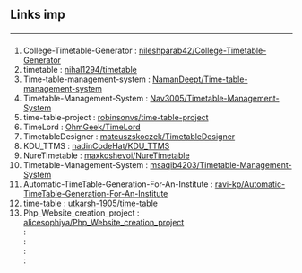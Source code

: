 ## Links imp<hr>

1.  College-Timetable-Generator : [nileshparab42/College-Timetable-Generator](https://github.com/nileshparab42/College-Timetable-Generator.git)<br>
1.  timetable : [ nihal1294/timetable](https://github.com/nihal1294/timetable.git)<br>
1.  Time-table-management-system : [NamanDeept/Time-table-management-system ](https://github.com/NamanDeept/Time-table-management-system.git )<br>
1.  Timetable-Management-System : [Nav3005/Timetable-Management-System ]( https://github.com/Nav3005/Timetable-Management-System.git)<br>
1.  time-table-project : [robinsonvs/time-table-project ](https://github.com/robinsonvs/time-table-project.git )<br>
1.  TimeLord : [OhmGeek/TimeLord ](https://github.com/OhmGeek/TimeLord.git )<br>
1.  TimetableDesigner : [mateuszskoczek/TimetableDesigner ](https://github.com/mateuszskoczek/TimetableDesigner.git )<br>
1.  KDU_TTMS : [nadinCodeHat/KDU_TTMS ](https://github.com/nadinCodeHat/KDU_TTMS.git )<br>
1.  NureTimetable : [maxkoshevoi/NureTimetable ](https://github.com/maxkoshevoi/NureTimetable.git )<br>
1.  Timetable-Management-System : [msaqib4203/Timetable-Management-System ](https://github.com/msaqib4203/Timetable-Management-System.git )<br>
1.  Automatic-TimeTable-Generation-For-An-Institute : [ravi-kp/Automatic-TimeTable-Generation-For-An-Institute ](https://github.com/ravi-kp/Automatic-TimeTable-Generation-For-An-Institute.git )<br>
1.  time-table : [utkarsh-1905/time-table ](https://github.com/utkarsh-1905/time-table.git )<br>
1.  Php_Website_creation_project : [alicesophiya/Php_Website_creation_project ](https://github.com/alicesophiya/Php_Website_creation_project.git )<br>
 : [ ]( )<br>
 : [ ]( )<br>
 : [ ]( )<br>
 : [ ]( )<br>